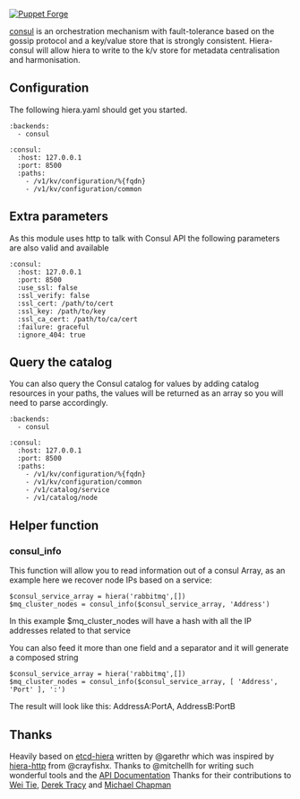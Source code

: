 [![Puppet Forge](http://img.shields.io/puppetforge/v/lynxman/hiera_consul.svg)](https://forge.puppetlabs.com/lynxman/hiera_consul)

[consul](http://www.consul.io) is an orchestration mechanism with fault-tolerance based on the gossip protocol and a key/value store that is strongly consistent. Hiera-consul will allow hiera to write to the k/v store for metadata centralisation and harmonisation.

## Configuration

The following hiera.yaml should get you started.

    :backends:
      - consul

    :consul:
      :host: 127.0.0.1
      :port: 8500
      :paths:
        - /v1/kv/configuration/%{fqdn}
        - /v1/kv/configuration/common

## Extra parameters

As this module uses http to talk with Consul API the following parameters are also valid and available

    :consul:
      :host: 127.0.0.1
      :port: 8500
      :use_ssl: false
      :ssl_verify: false
      :ssl_cert: /path/to/cert
      :ssl_key: /path/to/key
      :ssl_ca_cert: /path/to/ca/cert
      :failure: graceful
      :ignore_404: true

## Query the catalog

You can also query the Consul catalog for values by adding catalog resources in your paths, the values will be returned as an array so you will need to parse accordingly.

    :backends:
      - consul

    :consul:
      :host: 127.0.0.1
      :port: 8500
      :paths:
        - /v1/kv/configuration/%{fqdn}
        - /v1/kv/configuration/common
        - /v1/catalog/service
        - /v1/catalog/node

## Helper function

### consul_info

This function will allow you to read information out of a consul Array, as an example here we recover node IPs based on a service:

    $consul_service_array = hiera('rabbitmq',[])
    $mq_cluster_nodes = consul_info($consul_service_array, 'Address')

In this example $mq_cluster_nodes will have a hash with all the IP addresses related to that service

You can also feed it more than one field and a separator and it will generate a composed string

    $consul_service_array = hiera('rabbitmq',[])
    $mq_cluster_nodes = consul_info($consul_service_array, [ 'Address', 'Port' ], ':')

The result will look like this: AddressA:PortA, AddressB:PortB

## Thanks

Heavily based on [etcd-hiera](https://github.com/garethr/hiera-etcd) written by @garethr which was inspired by [hiera-http](https://github.com/crayfishx/hiera-http) from @crayfishx.
Thanks to @mitchellh for writing such wonderful tools and the [API Documentation](http://www.consul.io/docs/agent/http.html)
Thanks for their contributions to [Wei Tie](https://github.com/TieWei), [Derek Tracy](https://github.com/tracyde) and [Michael Chapman](https://github.com/michaeltchapman)
